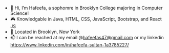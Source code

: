 - 👋 Hi, I’m Hafeefa, a sophomre in Brooklyn College majoring in Computer Science!
- 🎮 Knowledgable in Java, HTML, CSS, JavaScript, Bootstrap, and React JS
- 🌱 Located in Brooklyn, New York
- 📫 I can be reached at my email @hafeefas47@gmail.com or my linkedin https://www.linkedin.com/in/hafeefa-sultan-1a3785227/

<!---
hafeefas/hafeefas is a ✨ special ✨ repository because its `README.md` (this file) appears on your GitHub profile.
You can click the Preview link to take a look at your changes.
--->
